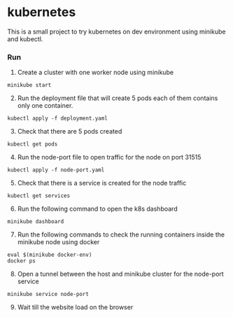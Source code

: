 # kubernetes
This is a small project to try kubernetes on dev environment using minikube and kubectl.

### Run
1. Create a cluster with one worker node using minikube
```
minikube start
```
2. Run the deployment file that will create 5 pods each of them contains only one container.
```
kubectl apply -f deployment.yaml
```
3. Check that there are 5 pods created
```
kubectl get pods
```
4. Run the node-port file to open traffic for the node on port 31515
```
kubectl apply -f node-port.yaml
```
5. Check that there is a service is created for the node traffic
```
kubectl get services
```
6. Run the following command to open the k8s dashboard
```
minikube dashboard
```
7. Run the following commands to check the running containers inside the minikube node using docker
```
eval $(minikube docker-env)
docker ps
```
8. Open a tunnel between the host and minikube cluster for the node-port service
```
minikube service node-port
```
9. Wait till the website load on the browser
